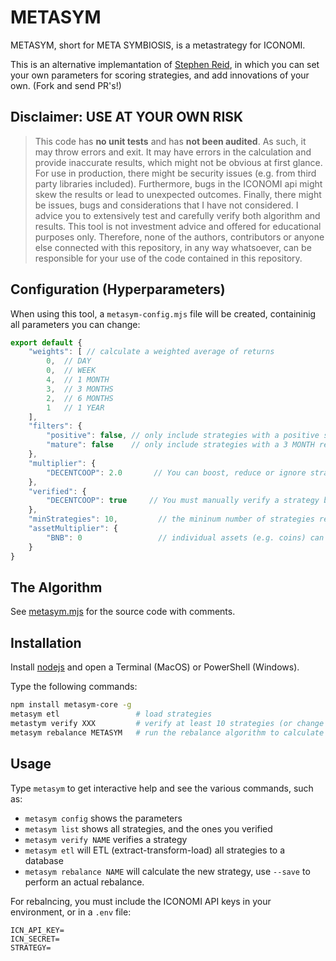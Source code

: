 # METASYM

METASYM, short for META SYMBIOSIS, is a metastrategy for ICONOMI.

This is an alternative implemantation of [Stephen Reid](https://stephenreid.net/metastrategy), in which you can set your own parameters for scoring strategies, and add innovations of your own. (Fork and send PR's!)

## Disclaimer: USE AT YOUR OWN RISK

> This code has **no unit tests** and has **not been audited**. As such, it may throw errors and exit. It may have errors in the calculation and provide inaccurate results, which might not be obvious at first glance. For use in production, there might be security issues (e.g. from third party libraries included). Furthermore, bugs in the ICONOMI api might skew the results or lead to unexpected outcomes. Finally, there might be issues, bugs and considerations that I have not considered. I advice you to extensively test and carefully verify both algorithm and results. This tool is not investment advice and offered for educational purposes only. Therefore, none of the authors, contributors or anyone else connected with this repository, in any way whatsoever, can be responsible for your use of the code contained in this repository. 

## Configuration (Hyperparameters)

When using this tool, a `metasym-config.mjs` file will be created, containinig all parameters you can change:

```js
export default {
    "weights": [ // calculate a weighted average of returns
        0,  // DAY
        0,  // WEEK
        4,  // 1 MONTH
        3,  // 3 MONTHS
        2,  // 6 MONTHS
        1   // 1 YEAR
    ],
    "filters": {
        "positive": false, // only include strategies with a positive score
        "mature": false    // only include strategies with a 3 MONTH return (e.g. existing longer than 3 months)
    },
    "multiplier": {
        "DECENTCOOP": 2.0       // You can boost, reduce or ignore strategies by setting a multiplier
    },
    "verified": {
        "DECENTCOOP": true     // You must manually verify a strategy before it is included
    },
    "minStrategies": 10,         // the mininum number of strategies required
    "assetMultiplier": {
        "BNB": 0                 // individual assets (e.g. coins) can also be boosted, reduced or ignored.
    }
}
```

## The Algorithm

See [metasym.mjs](./src/metasym.mjs) for the source code with comments.

## Installation

Install [nodejs](https://nodejs.org/en/) and open a Terminal (MacOS) or PowerShell (Windows).

Type the following commands:

```bash
npm install metasym-core -g
metasym etl                 # load strategies
metastym verify XXX         # verify at least 10 strategies (or change minimum number of strategies in metasym-config.mjs)
metasym rebalance METASYM   # run the rebalance algorithm to calculate weights
```

## Usage

Type `metasym` to get interactive help and see the various commands, such as:

- `metasym config` shows the parameters
- `metasym list` shows all strategies, and the ones you verified
- `metasym verify NAME` verifies a strategy
- `metasym etl` will ETL (extract-transform-load) all strategies to a database
- `metasym rebalance NAME` will calculate the new strategy, use `--save` to perform an actual rebalance.

For rebalncing, you must include the ICONOMI API keys in your environment, or in a `.env` file:

```
ICN_API_KEY=
ICN_SECRET=
STRATEGY=
```